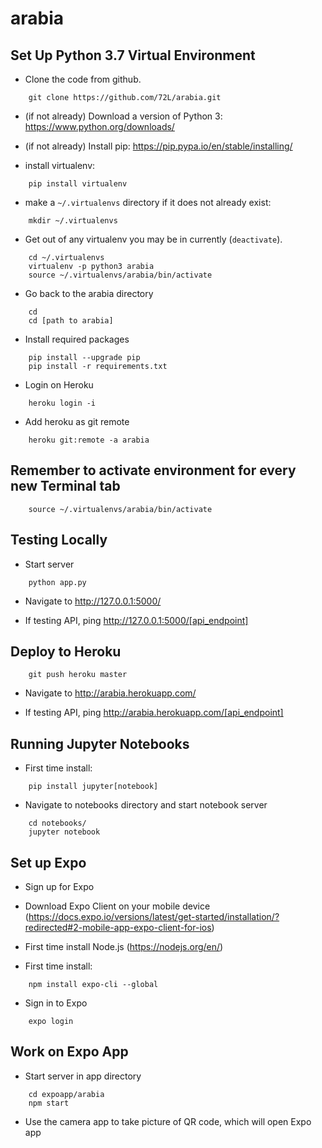 # arabia


Set Up Python 3.7 Virtual Environment
---------------

* Clone the code from github.
```
    git clone https://github.com/72L/arabia.git
```

* (if not already) Download a version of Python 3: https://www.python.org/downloads/

* (if not already) Install pip: https://pip.pypa.io/en/stable/installing/

* install virtualenv:
```
    pip install virtualenv
```

* make a `~/.virtualenvs` directory if it does not already exist:
```
    mkdir ~/.virtualenvs
```

* Get out of any virtualenv you may be in currently (`deactivate`).
```
    cd ~/.virtualenvs
    virtualenv -p python3 arabia
    source ~/.virtualenvs/arabia/bin/activate

```

* Go back to the arabia directory
```
    cd
    cd [path to arabia]
```

* Install required packages
```
    pip install --upgrade pip
    pip install -r requirements.txt
```

* Login on Heroku
```
    heroku login -i
```

* Add heroku as git remote
```
    heroku git:remote -a arabia
```


Remember to activate environment for every new Terminal tab
---------------
```
    source ~/.virtualenvs/arabia/bin/activate
```


Testing Locally
---------------

* Start server
```
    python app.py
```

* Navigate to http://127.0.0.1:5000/

* If testing API, ping http://127.0.0.1:5000/[api_endpoint]


Deploy to Heroku
---------------

```
    git push heroku master
```

* Navigate to http://arabia.herokuapp.com/

* If testing API, ping http://arabia.herokuapp.com/[api_endpoint]


Running Jupyter Notebooks
---------------

* First time install:
```
    pip install jupyter[notebook]
```

* Navigate to notebooks directory and start notebook server
```
    cd notebooks/
    jupyter notebook
```

Set up Expo
---------------

* Sign up for Expo

* Download Expo Client on your mobile device (https://docs.expo.io/versions/latest/get-started/installation/?redirected#2-mobile-app-expo-client-for-ios)

* First time install Node.js (https://nodejs.org/en/)

* First time install:
```
    npm install expo-cli --global
```

* Sign in to Expo
```
    expo login
```

Work on Expo App
---------------

* Start server in app directory
```
    cd expoapp/arabia
    npm start
```

* Use the camera app to take picture of QR code, which will open Expo app

